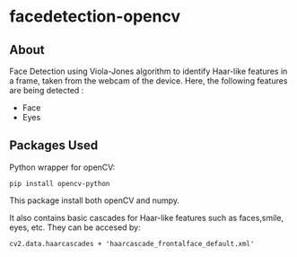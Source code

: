 # facedetection-opencv
## About

Face Detection using Viola-Jones algorithm  to identify Haar-like features in a frame, taken from the webcam of the device.
Here, the following features are being detected :
- Face
- Eyes


## Packages Used

Python wrapper for openCV:

    pip install opencv-python
This package install both openCV and numpy.

It also contains basic cascades for Haar-like features such as faces,smile, eyes, etc.
They can be accesed by:

    cv2.data.haarcascades + 'haarcascade_frontalface_default.xml'
